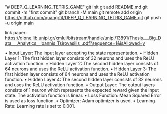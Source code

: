 "# DEEP_Q_LEARNING_TETRIS_GAME" 
git init
git add README.md
git commit -m "first commit"
git branch -M main
git remote add origin https://github.com/quangrtit/DEEP_Q_LEARNING_TETRIS_GAME.git
git push -u origin main

link paper: https://dione.lib.unipi.gr/xmlui/bitstream/handle/unipi/13891/Thesis___Big_Data___Analytics__Ioannis_Tsirovasilis_.pdf?sequence=1&isAllowed=y

• Input Layer: The input layer accepting the state representation.
• Hidden Layer 1: The first hidden layer consists of 32 neurons and uses the ReLU
activation function.
• Hidden Layer 2: The second hidden layer consists of 64 neurons and uses the
ReLU activation function.
• Hidden Layer 3: The first hidden layer consists of 64 neurons and uses the ReLU
activation function.
• Hidden Layer 4: The second hidden layer consists of 32 neurons and uses the
ReLU activation function.
• Output Layer: The output layers consists of 1 neuron which represents the expected reward given the input state. The activation function is linear.
• Loss Function: Mean Squared Error is used as loss function.
• Optimizer: Adam optimizer is used.
• Learning Rate: Learning rate is set to 0.001.